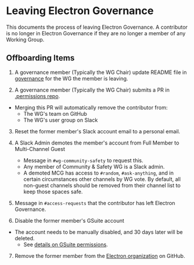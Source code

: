 # Leaving Electron Governance

This documents the process of leaving Electron Governance. A contributor is no longer in Electron Governance if they are no longer a member of any Working Group.

## Offboarding Items

1. A governance member (Typically the WG Chair) update README file in [governance](https://github.com/electron/governance) for the WG the member is leaving.

2. A governance member (Typically the WG Chair) submits a PR in [.permissions repo](https://github.com/electron/.permissions/).
  * Merging this PR will automatically remove the contributor from:
    * The WG's team on GitHub
    * The WG's user group on Slack

3. Reset the former member's Slack account email to a personal email.

4. A Slack Admin demotes the member's account from Full Member to Multi-Channel Guest
    * Message in `#wg-community-safety` to request this.
    * Any member of Community & Safety WG is a Slack admin.
    * A demoted MCG has access to `#random`, `#ask-anything`, and in certain circumstances other channels by WG vote.  By default, all non-guest channels should be removed from their channel list to keep those spaces safe.

5. Message in `#access-requests` that the contributor has left Electron Governance.

6. Disable the former member's GSuite account
  * The account needs to be manually disabled, and 30 days later will be deleted.
    * See [details on GSuite permissions](./permissions.md#gsuite).
  
7. Remove the former member from the [Electron organization](https://github.com/electron/) on GitHub.
